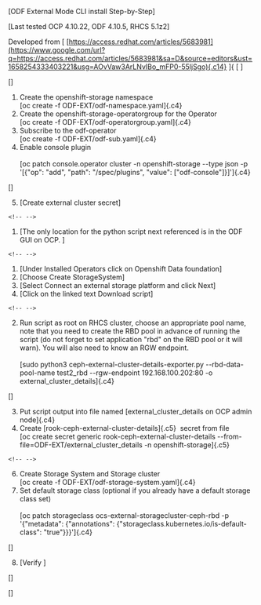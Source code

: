 [ODF External Mode CLI install Step-by-Step]

[Last tested OCP 4.10.22, ODF 4.10.5, RHCS 5.1z2]

Developed from [
[https://access.redhat.com/articles/5683981](https://www.google.com/url?q=https://access.redhat.com/articles/5683981&sa=D&source=editors&ust=1658254333403221&usg=AOvVaw3ArLNvIBo_mFP0-55ljSgo){.c14}
]{ [ ]

[]

1.   Create the openshift-storage namespace\
    [oc create -f ODF-EXT/odf-namespace.yaml]{.c4}
2.   Create the openshift-storage-operatorgroup for the Operator\
    [oc create -f ODF-EXT/odf-operatorgroup.yaml]{.c4}
3.   Subscribe to the odf-operator\
    [oc create -f ODF-EXT/odf-sub.yaml]{.c4}
4.   Enable console plugin\
    \
    [oc patch console.operator cluster -n openshift-storage \--type json
    -p \'\[{\"op\": \"add\", \"path\": \"/spec/plugins\", \"value\":
    \[\"odf-console\"\]}\]\']{.c4}

[]

5.  [Create external cluster secret]

```{=html}
<!-- -->
```
1.  [The only location for the python script next referenced is in the
    ODF GUI on OCP. ]

```{=html}
<!-- -->
```
1.  [Under Installed Operators click on Openshift Data foundation]
2.  [Choose Create StorageSystem]
3.  [Select Connect an external storage platform and click Next]
4.  [Click on the linked text Download script]

```{=html}
<!-- -->
```
2.   Run script as root on RHCS cluster, choose an appropriate pool
    name, note that you need to create the RBD pool in advance of
    running the script (do not forget to set application \"rbd\" on the
    RBD pool or it will warn). You will also need to know an RGW
    endpoint.\
    \
    [sudo python3 ceph-external-cluster-details-exporter.py
    \--rbd-data-pool-name test2_rbd \--rgw-endpoint 192.168.100.202:80
    -o external_cluster_details]{.c4}

[]

3.  Put script output into file named [external_cluster_details on OCP
    admin node]{.c4}
4.  Create [rook-ceph-external-cluster-details]{.c5}  secret from file\
    [oc create secret generic rook-ceph-external-cluster-details
    \--from-file=ODF-EXT/external_cluster_details -n
    openshift-storage]{.c5}

```{=html}
<!-- -->
```
6.   Create Storage System and Storage cluster\
    [oc create -f ODF-EXT/odf-storage-system.yaml]{.c4}
7.   Set default storage class (optional if you already have a default
    storage class set)\
    \
    [oc patch storageclass ocs-external-storagecluster-ceph-rbd -p
    \'{\"metadata\": {\"annotations\":
    {\"storageclass.kubernetes.io/is-default-class\":
    \"true\"}}}\']{.c4}

[]

8.  [Verify ]

[]

[]
